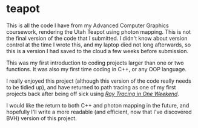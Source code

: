 # teapot

This is all the code I have from my Advanced Computer Graphics coursework, rendering the Utah Teapot using photon mapping. This is not the final version of the code that I submitted. I didn't know about version control at the time I wrote this, and my laptop died not long afterwards, so this is a version I had saved to the cloud a few weeks before submission. 

This was my first introduction to coding projects larger than one or two functions. It was also my first time coding in C++, or any OOP language.

I really enjoyed this project (although this version of the code really needs to be tidied up), and have returned to path tracing as one of my first projects back after being off sick using [_Ray Tracing in One Weekend_](https://raytracing.github.io/books/RayTracingInOneWeekend.html). 

I would like the return to both C++ and photon mapping in the future, and hopefully I'll write a more readable (and efficient, now that I've discovered BVH) version of this project. 
